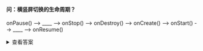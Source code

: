 #### 问：横竖屏切换的生命周期？
onPause() --> ____ --> onStop() -->
onDestroy() --> onCreate() --> onStart() -->
____ --> onResume()
<details>
<summary>查看答案</summary>
<pre>
onPause() --> onSaveInstanceState() --> onStop() --> 
onDestroy() --> onCreate() --> onStart() --> 
onRestoreInstanceState() --> onResume() 
</pre>
</details>